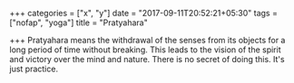 +++
categories = ["x", "y"]
date = "2017-09-11T20:52:21+05:30"
tags = ["nofap", "yoga"]
title = "Pratyahara"

+++
Pratyahara means the withdrawal of the senses from its objects for a long period of time without breaking. This leads to the vision of the spirit and victory over the mind and nature. There is no secret of doing this. It's just practice.
